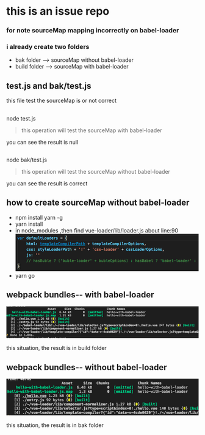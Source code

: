 # this is an issue repo
### for note sourceMap mapping incorrectly on babel-loader

### i already create two folders 
* bak folder --> sourceMap without babel-loader
* build folder --> sourceMap with babel-loader

## test.js and bak/test.js
this file test the sourceMap is or not correct

##
node test.js
> this operation will test the sourceMap with babel-loader

you can see the result is null
##
node bak/test.js
> this operation will test the sourceMap without 
babel-loader

you can see the result is correct


## how to create sourceMap without babel-loader
* npm install yarn -g
* yarn install
* in node_modules ,then find vue-loader/lib/loader.js  about line:90
![](./images/vue-loader.png)
* yarn go

## webpack bundles-- with babel-loader
![](./images/with-babel-loader.png)

this situation, the result is in build folder

## webpack bundles-- without babel-loader
![](./images/without-babel-loader.png)

this situation, the result is in bak folder
